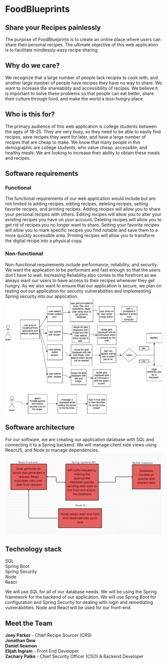 # **FoodBlueprints**
## **Share your Recipes painlessly**
The purpose of FoodBlueprints is to create an online place where users can share their personal recipes. The ultimate objective of this web application is to facilitate mindlessly-easy recipe sharing

## **Why do we care?**
We recognize that a large number of people lack recipes to cook with, and another large number of people have recipes they have no way to share. We want to increase the shareability and accessibility of recipes. We believe it is important to solve these problems so that people can eat better, share their culture through food, and make the world a less-hungry place. 

## **Who is this for?**
The primary audience of this web application is college students between the ages of 18-25. They are very busy, so they need to be able to easily find recipes, save recipes they want for later, and have a large number of recipes that are cheap to make. We know that many people in this demographic are college students, who value cheap, accessible, and healthy meals. We are looking to increase their ability to obtain these meals and recipes. 

## **Software requirements**
### **Functional**
The functional requirements of our web application would include but are not limited to adding recipes, editing recipes, deleting recipes, setting favorite recipes, and printing recipes. Adding recipes will allow you to share your personal recipes with others. Editing recipes will allow you to alter your existing recipes you have on your account. Deleting recipes will allow you to get rid of recipes you no longer want to share. Setting your favorite recipes will allow you to mark specific recipes you find notable and save them to a more quickly accessible area. Printing recipes will allow you to transform the digital recipe into a physical copy.  

### **Non-functional**
Non-functional requirements include performance, reliability, and security. We want the application to be performant and fast enough so that the users don’t have to wait. Increasing Reliability also comes to the forefront as we always want our users to have access to their recipes whenever they get hungry. As we also want to ensure that our application is secure, we plan on testing out our application for security vulnerabilities and implementing Spring security into our application.
![alt](./readmeimg/functionalblockdiagram.png)
## **Software architecture**
For our software, we are creating our application database with SQL and connecting it to a Spring backend. We will manage client side views using ReactJS, and Node to manage dependencies.
![Software Architecture](./readmeimg/softwarearchitecture.png)


## **Technology stack**
SQL  
Spring Boot  
Spring Security  
Node  
React  

We will use SQL for all of our database needs. We will be using the Spring framework for the backend of our application. We will use Spring Boot for configuration and Spring Security for dealing with login and remediating vulnerabilities. Node and React will be used for our front-end. 

## **Meet the Team**
**Joey Parker** - Chief Recipe Sourcer (CRS)  
**Jonathan Dew**   
**Daniel Seamon**  
**Elijah Ingram** - Front End Developer  
**Zachary Palko** - Chief Security Officer (CSO) & Backend Developer
